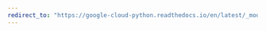 ```yaml
---
redirect_to: "https://google-cloud-python.readthedocs.io/en/latest/_modules/google/cloud/dlp_v2.html"
---
```

